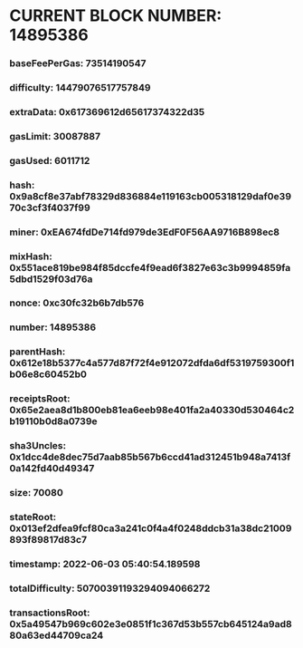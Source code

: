# CURRENT BLOCK NUMBER: 14895386

### baseFeePerGas: 73514190547
### difficulty: 14479076517757849
### extraData: 0x617369612d65617374322d35
### gasLimit: 30087887
### gasUsed: 6011712
### hash: 0x9a8cf8e37abf78329d836884e119163cb005318129daf0e3970c3cf3f4037f99
### miner: 0xEA674fdDe714fd979de3EdF0F56AA9716B898ec8
### mixHash: 0x551ace819be984f85dccfe4f9ead6f3827e63c3b9994859fa5dbd1529f03d76a
### nonce: 0xc30fc32b6b7db576
### number: 14895386
### parentHash: 0x612e18b5377c4a577d87f72f4e912072dfda6df5319759300f1b06e8c60452b0
### receiptsRoot: 0x65e2aea8d1b800eb81ea6eeb98e401fa2a40330d530464c2b19110b0d8a0739e
### sha3Uncles: 0x1dcc4de8dec75d7aab85b567b6ccd41ad312451b948a7413f0a142fd40d49347
### size: 70080
### stateRoot: 0x013ef2dfea9fcf80ca3a241c0f4a4f0248ddcb31a38dc21009893f89817d83c7
### timestamp: 2022-06-03 05:40:54.189598
### totalDifficulty: 50700391193294094066272
### transactionsRoot: 0x5a49547b969c602e3e0851f1c367d53b557cb645124a9ad880a63ed44709ca24
